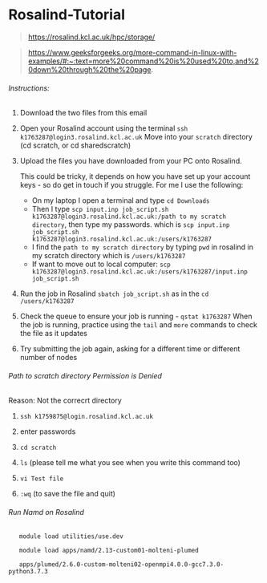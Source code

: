 # Rosalind-Tutorial

> https://rosalind.kcl.ac.uk/hpc/storage/

> https://www.geeksforgeeks.org/more-command-in-linux-with-examples/#:~:text=more%20command%20is%20used%20to,and%20down%20through%20the%20page.

###### Instructions: 

1. Download the two files from this email

2. Open your Rosalind account using the terminal `ssh k1763287@login3.rosalind.kcl.ac.uk`
   Move into your `scratch` directory (cd scratch, or cd sharedscratch)

3. Upload the files you have downloaded from your PC onto Rosalind. 

   This could be tricky, it depends on how you have set up your account keys - so do get in touch if you struggle. For me I use the following:
   - On my laptop I open a terminal and type `cd Downloads`
   - Then I type `scp input.inp job_script.sh k1763287@login3.rosalind.kcl.ac.uk:/path to my scratch directory`, then type my passwords. 
     which is `scp input.inp job_script.sh k1763287@login3.rosalind.kcl.ac.uk:/users/k1763287`
   - I find the `path to my scratch directory` by typing `pwd` in rosalind in my scratch directory
     which is `/users/k1763287`
   - If want to move out to local computer: `scp k1763287@login3.rosalind.kcl.ac.uk:/users/k1763287/input.inp job_script.sh`

4. Run the job in Rosalind `sbatch job_script.sh` as in the `cd /users/k1763287`

6. Check the queue to ensure your job is running - `qstat k1763287`
When the job is running, practice using the `tail` and `more` commands to check the file as it updates

7. Try submitting the job again, asking for a different time or different number of nodes

###### Path to scratch directory Permission is Denied 

Reason: Not the correcrt directory

1. `ssh k1759875@login.rosalind.kcl.ac.uk`

2. enter passwords

3. `cd scratch`

4. `ls` (please tell me what you see when you write this command too)

5. `vi Test file`

6. `:wq` (to save the file and quit)

###### Run Namd on Rosalind 

```
   module load utilities/use.dev

   module load apps/namd/2.13-custom01-molteni-plumed
   
   apps/plumed/2.6.0-custom-molteni02-openmpi4.0.0-gcc7.3.0-python3.7.3
   
   ```
